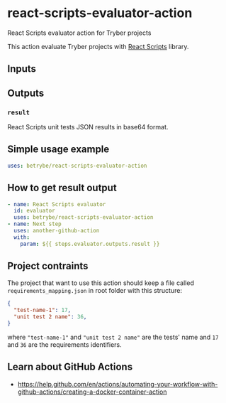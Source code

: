 # react-scripts-evaluator-action
React Scripts evaluator action for Tryber projects

This action evaluate Tryber projects with [React Scripts](https://www.npmjs.com/package/react-scripts) library.

## Inputs

## Outputs

### `result`

React Scripts unit tests JSON results in base64 format.

## Simple usage example
```yml
uses: betrybe/react-scripts-evaluator-action
```

## How to get result output
```yml
- name: React Scripts evaluator
  id: evaluator
  uses: betrybe/react-scripts-evaluator-action
- name: Next step
  uses: another-github-action
  with:
    param: ${{ steps.evaluator.outputs.result }}
```

## Project contraints

The project that want to use this action should keep a file called `requirements_mapping.json` in root folder with this structure:

```json
{
  "test-name-1": 17,
  "unit test 2 name": 36,
}
```

where `"test-name-1"` and `"unit test 2 name"` are the tests' name and `17` and `36` are the requirements identifiers.

## Learn about GitHub Actions

- https://help.github.com/en/actions/automating-your-workflow-with-github-actions/creating-a-docker-container-action
